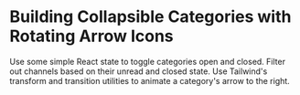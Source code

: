 # Building Collapsible Categories with Rotating Arrow Icons

Use some simple React state to toggle categories open and closed. Filter out channels based on their unread and closed state. Use Tailwind's transform and transition utilities to animate a category's arrow to the right.

